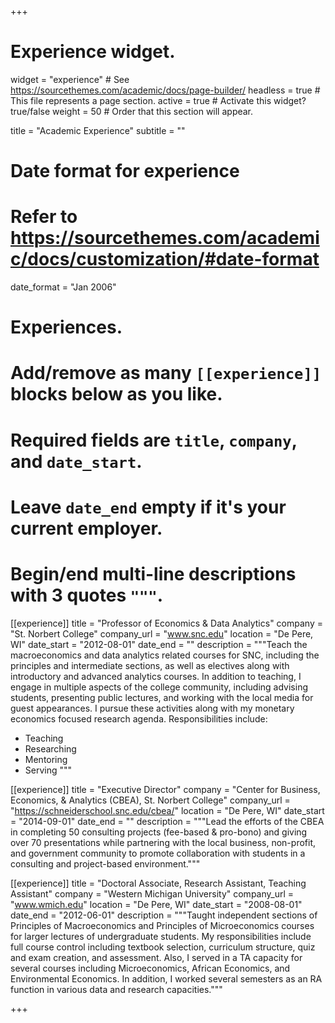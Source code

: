 +++
# Experience widget.
widget = "experience"  # See https://sourcethemes.com/academic/docs/page-builder/
headless = true  # This file represents a page section.
active = true  # Activate this widget? true/false
weight = 50  # Order that this section will appear.

title = "Academic Experience"
subtitle = ""

# Date format for experience
#   Refer to https://sourcethemes.com/academic/docs/customization/#date-format
date_format = "Jan 2006"

# Experiences.
#   Add/remove as many `[[experience]]` blocks below as you like.
#   Required fields are `title`, `company`, and `date_start`.
#   Leave `date_end` empty if it's your current employer.
#   Begin/end multi-line descriptions with 3 quotes `"""`.
[[experience]]
  title = "Professor of Economics & Data Analytics"
  company = "St. Norbert College"
  company_url = "www.snc.edu"
  location = "De Pere, WI"
  date_start = "2012-08-01"
  date_end = ""
  description = """Teach the macroeconomics and data analytics related courses for SNC, including the principles and intermediate sections, as well as electives along with introductory and advanced analytics courses.  In addition to teaching, I engage in multiple aspects of the college community, including advising students, presenting public lectures, and working with the local media for guest appearances. I pursue these activities along with my monetary economics focused research agenda.
  Responsibilities include:
  - Teaching
  - Researching
  - Mentoring
  - Serving
  """

[[experience]]
  title = "Executive Director"
  company = "Center for Business, Economics, & Analytics (CBEA), St. Norbert College"
  company_url = "https://schneiderschool.snc.edu/cbea/"
  location = "De Pere, WI"
  date_start = "2014-09-01"
  date_end = ""
  description = """Lead the efforts of the CBEA in completing 50 consulting projects (fee-based & pro-bono) and giving over 70 presentations while partnering with the local business, non-profit, and government community to promote collaboration with students in a consulting and project-based environment."""
  
[[experience]]
  title = "Doctoral Associate, Research Assistant, Teaching Assistant"
  company = "Western Michigan University"
  company_url = "www.wmich.edu"
  location = "De Pere, WI"
  date_start = "2008-08-01"
  date_end = "2012-06-01"
  description = """Taught independent sections of Principles of Macroeconomics and Principles of Microeconomics courses for larger lectures of undergraduate students.  My responsibilities include full course control including textbook selection, curriculum structure, quiz and exam creation, and assessment.  Also, I served in a TA capacity for several courses including Microeconomics, African Economics, and Environmental Economics. In addition, I worked several semesters as an RA function in various data and research capacities."""
  

+++
